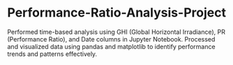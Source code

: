 # Performance-Ratio-Analysis-Project
Performed time-based analysis using GHI (Global Horizontal Irradiance), PR (Performance Ratio), and Date columns in Jupyter Notebook. Processed and visualized data using pandas and matplotlib to identify performance trends and patterns effectively.
